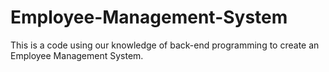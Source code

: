 # Employee-Management-System
This is a code using our knowledge of back-end programming to create an Employee Management System.
